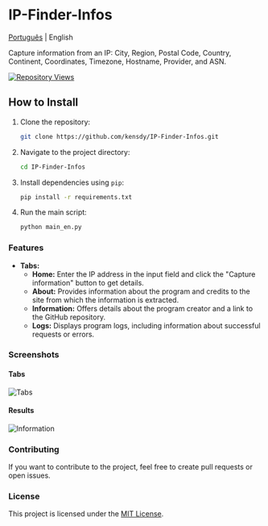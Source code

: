 # IP-Finder-Infos

[Português](README_pt.md) | English

Capture information from an IP: City, Region, Postal Code, Country, Continent, Coordinates, Timezone, Hostname, Provider, and ASN.

[![Repository Views](https://komarev.com/ghpvc/?username=kensdyip&label=Views&color=brightgreen)](https://github.com/kensdy/IP-Finder-Infos)

## How to Install

1. Clone the repository:

    ```bash
    git clone https://github.com/kensdy/IP-Finder-Infos.git
    ```

2. Navigate to the project directory:

    ```bash
    cd IP-Finder-Infos
    ```

3. Install dependencies using `pip`:

    ```bash
    pip install -r requirements.txt
    ```
    
4. Run the main script:

    ```bash
    python main_en.py
    ```
    
### Features

- **Tabs:**
  - **Home:** Enter the IP address in the input field and click the "Capture information" button to get details.
  - **About:** Provides information about the program and credits to the site from which the information is extracted.
  - **Information:** Offers details about the program creator and a link to the GitHub repository.
  - **Logs:** Displays program logs, including information about successful requests or errors.
 
### Screenshots

#### Tabs

![Tabs](tabs.png)

#### Results

![Information](result.png)

### Contributing

If you want to contribute to the project, feel free to create pull requests or open issues.

### License

This project is licensed under the [MIT License](LICENSE).

